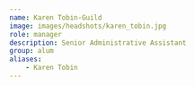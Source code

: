 ```yaml
---
name: Karen Tobin-Guild
image: images/headshots/karen_tobin.jpg
role: manager
description: Senior Administrative Assistant
group: alum
aliases:
    - Karen Tobin
---
```

